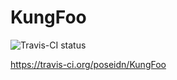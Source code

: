 KungFoo
=======

![Travis-CI status](https://travis-ci.org/poseidn/KungFoo.svg?branch=master)

https://travis-ci.org/poseidn/KungFoo
